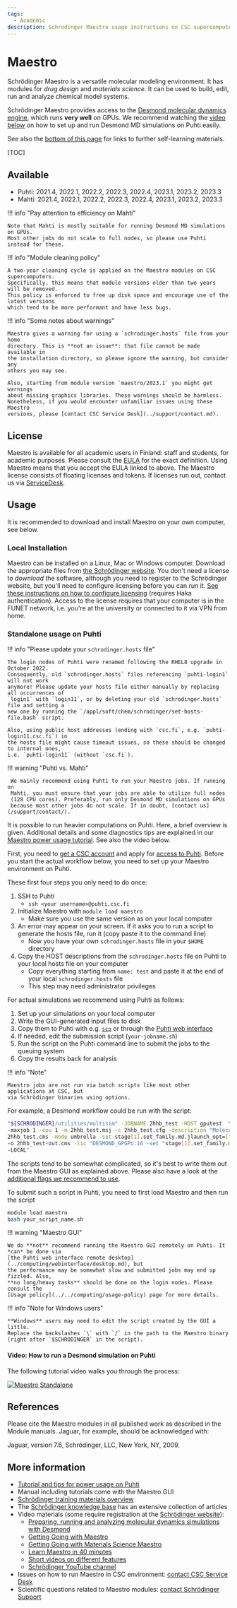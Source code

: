 ```yaml
---
tags:
  - Academic
description: Schrodinger Maestro usage instructions on CSC supercomputer Puhti
---
```

# Maestro

Schrödinger Maestro is a versatile molecular modeling environment. It has modules for
*drug design* and *materials science*. It can be used to build, edit, run and analyze
chemical model systems.

Schrödinger Maestro provides access to the
[Desmond molecular dynamics engine](https://video.csc.fi/media/t/0_3udcx6bk),
which runs **very well** on GPUs. We recommend watching the
[video below](#video-how-to-run-a-desmond-simulation-on-puhti)
on how to set up and run Desmond MD simulations on Puhti easily.

See also the [bottom of this page](#more-information) for links to further
self-learning materials.

[TOC]

## Available

* Puhti: 2021.4, 2022.1, 2022.2, 2022.3, 2022.4, 2023.1, 2023.2, 2023.3
* Mahti: 2021.4, 2022.1, 2022.2, 2022.3, 2022.4, 2023.1, 2023.2, 2023.3

!!! info "Pay attention to efficiency on Mahti"

    Note that Mahti is mostly suitable for running Desmond MD simulations on GPUs.
    Most other jobs do not scale to full nodes, so please use Puhti instead for these.

!!! info "Module cleaning policy"

    A two-year cleaning cycle is applied on the Maestro modules on CSC supercomputers.
    Specifically, this means that module versions older than two years will be removed.
    This policy is enforced to free up disk space and encourage use of the latest versions
    which tend to be more performant and have less bugs.

!!! info "Some notes about warnings"

    Maestro gives a warning for using a `schrodinger.hosts` file from your home
    directory. This is **not an issue**: that file cannot be made available in
    the installation directory, so please ignore the warning, but consider any
    others you may see.

    Also, starting from module version `maestro/2023.1` you might get warnings
    about missing graphics libraries. These warnings should be harmless.
    Nonetheless, if you would encounter unfamiliar issues using these Maestro
    versions, please [contact CSC Service Desk](../support/contact.md).

## License

Maestro is available for all academic users in Finland: staff and students, for academic
purposes. Please consult the [EULA](https://www.schrodinger.com/maestro-academic-eula)
for the exact definition. Using Maestro means that you accept the EULA linked to above.
The Maestro license consists of floating licenses and tokens. If licenses run out, contact
us via [ServiceDesk](/support/contact/).

## Usage

It is recommended to download and install Maestro on your own computer, see below.

### Local Installation

Maestro can be installed on a Linux, Mac or Windows computer. Download the appropriate files
from [the Schrödinger website](https://www.schrodinger.com/). You don't need a license to
*download* the software, although you need to register to the Schrödinger website, but you'll
need to configure licensing before you can *run* it. [See these instructions on how to configure
licensing](https://wiki.eduuni.fi/pages/viewpage.action?pageId=130528861) (requires Haka
authentication). Access to the license requires that your computer is in the FUNET network, i.e.
you're at the university or connected to it via VPN from home.

### Standalone usage on Puhti

!!! info "Please update your `schrodinger.hosts` file"

    The login nodes of Puhti were renamed following the RHEL8 upgrade in October 2022.
    Consequently, old `schrodinger.hosts` files referencing `puhti-login1` will not work
    anymore! Please update your hosts file either manually by replacing all occurrences of
    `login1` with `login11`, or by deleting your old `schrodinger.hosts` file and setting a
    new one by running the `/appl/soft/chem/schrodinger/set-hosts-file.bash` script.
    
    Also, using public host addresses (ending with `csc.fi`, e.g. `puhti-login11.csc.fi`) in
    the hosts file might cause timeout issues, so these should be changed to internal ones,
    i.e. `puhti-login11` (without `csc.fi`).

!!! warning "Puhti vs. Mahti"

     We mainly recommend using Puhti to run your Maestro jobs. If running on
     Mahti, you must ensure that your jobs are able to utilize full nodes
     (128 CPU cores). Preferably, run only Desmond MD simulations on GPUs
     because most other jobs do not scale. If in doubt, [contact us](/support/contact/).

It is possible to run heavier computations on Puhti. Here, a brief overview is given.
Additional details and some diagnostics tips are explained in our [Maestro power usage
tutorial](../support/tutorials/power-maestro.md). See also the video below.

First, you need to [get a CSC account](../accounts/how-to-create-new-user-account.md)
and apply for [access to Puhti](../accounts/how-to-add-service-access-for-project.md).
Before you start the actual workflow below, you need to set up your Maestro environment
on Puhti.

These first four steps you only need to do once:

1. SSH to Puhti
     * `ssh <your username>@puhti.csc.fi`
2. Initialize Maestro with `module load maestro`
     * Make sure you use the same version as on your local computer
3. An error may appear on your screen. If it asks you to run a script to generate the hosts file,
   run it (copy paste it to the command line)
     * Now you have your own `schrodinger.hosts` file in your `$HOME` directory
4. Copy the HOST descriptions from the `schrodinger.hosts` file on Puhti to your local hosts
   file on your computer
     * Copy everything starting from `name: test` and paste it at the end of your local
       `schrodinger.hosts` file
     * This step may need administrator privileges

For actual simulations we recommend using Puhti as follows:

1. Set up your simulations on your local computer
2. Write the GUI-generated input files to disk
3. Copy them to Puhti with e.g. [`scp`](../data/moving/scp.md) or through the
   [Puhti web interface](../computing/webinterface/index.md)
4. If needed, edit the submission script (`your-jobname.sh`)
5. Run the script on the Puhti command line to submit the jobs to the queuing system
6. Copy the results back for analysis

!!! info "Note"

    Maestro jobs are not run via batch scripts like most other applications at CSC, but
    via Schrödinger binaries using options.

For example, a Desmond workflow could be run with the script:

```bash
"${SCHRODINGER}/utilities/multisim" -JOBNAME 2hhb_test -HOST gputest  \
-maxjob 1 -cpu 1 -m 2hhb_test.msj -c 2hhb_test.cfg -description "Molecular Dynamics" \
2hhb_test.cms -mode umbrella -set stage[1].set_family.md.jlaunch_opt=["-gpu"] \
-o 2hhb_test-out.cms -lic "DESMOND_GPGPU:16 -set "stage[1].set_family.md.jlaunch_opt=["\-LOCAL\"]" \
-LOCAL"
```

The scripts tend to be somewhat complicated, so it's best to write them out from the
Maestro GUI as explained above. Please also have a look at the [additional flags we
recommend to use](../support/tutorials/power-maestro.md).

To submit such a script in Puhti, you need to first load Maestro and then run the script

```bash
module load maestro
bash your_script_name.sh
```

!!! warning "Maestro GUI"

    We do **not** recommend running the Maestro GUI remotely on Puhti. It *can* be done via
    [the Puhti web interface remote desktop](../computing/webinterface/desktop.md), but
    the performance may be somewhat slow and submitted jobs may end up fizzled. Also,
    **no long/heavy tasks** should be done on the login nodes. Please consult the
    [Usage policy](../../computing/usage-policy) page for more details.

!!! info "Note for Windows users"

    **Windows** users may need to edit the script created by the GUI a little.
    Replace the backslashes `\` with `/` in the path to the Maestro binary
    (right after `$SCHRODINGER` in the script).

#### Video: How to run a Desmond simulation on Puhti

The following tutorial video walks you through the process:

[![Maestro Standalone](http://img.youtube.com/vi/Aj205UDcWFE/0.jpg)](http://www.youtube.com/watch?v=Aj205UDcWFE "Maestro Standalone")

## References

Please cite the Maestro modules in all published work as described
in the Module manuals. Jaguar, for example, should be acknowledged with:

Jaguar, version 7.6, Schrödinger, LLC, New York, NY, 2009.

## More information

* [Tutorial and tips for power usage on Puhti](../support/tutorials/power-maestro.md)
* Manual including tutorials come with the Maestro GUI
* [Schrödinger training materials overview](https://www.schrodinger.com/learn/training)
* The [Schrödinger knowledge base](https://support.schrodinger.com/s/) has an
  extensive collection of articles
* Video materials (some require registration at the [Schrödinger website](https://www.schrodinger.com/)):
     * [Preparing, running and analyzing molecular dynamics simulations with Desmond](https://video.csc.fi/media/t/0_3udcx6bk)
     * [Getting Going with Maestro](https://www.schrodinger.com/sites/default/files/s3/release/current/Getting-Going-With-Video-Series/Maestro/Get-Going-Maestro-VS/Content/maestro/Page-Topics-m/01-Course-Intro-Get-Going.htm)
     * [Getting Going with Materials Science Maestro](https://www.schrodinger.com/sites/default/files/s3/release/current/Getting-Going-With-Video-Series/MS_Maestro/Get-Going-MS-VS/Content/maestro-ms/Page-Topics-ms/01-Course-Intro-Get-Going-ms.htm)
     * [Learn Maestro in 40 minutes](https://www.schrodinger.com/seminars/archives/1338/6th-life-science-bootcamp)
     * [Short videos on different features](https://www.schrodinger.com/training/videos/maestro/all)
     * [Schrödinger YouTube channel](https://www.youtube.com/@SchrodingerTV)
* Issues on how to run Maestro in CSC environment: [contact CSC Service Desk](../support/contact.md)
* Scientific questions related to Maestro modules: [contact Schrödinger Support](https://support.schrodinger.com/s/contactsupport)

